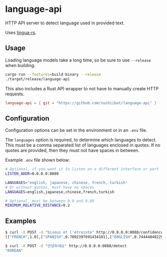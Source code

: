 # language-api

HTTP API server to detect language used in provided text.

Uses [lingua-rs](https://github.com/pemistahl/lingua-rs).

## Usage

Loading language models take a long time, so be sure to use `--release` when
building.

```bash
cargo run --features=build-binary --release
./target/release/language-api
```

This also includes a Rust API wrapper to not have to manually create HTTP
requests.

```toml
language-api = { git = "https://github.com/sushiibot/language-api" }
```

## Configuration

Configuration options can be set in the environment or in an `.env` file.

The `languages` option is required, to determine which languages to detect. This
must be a comma separated list of languages enclosed in quotes. If no quotes are
provided, then they must not have spaces in between.

Example `.env` file shown below:

```bash
# Optional, if you want it to listen on a different interface or port
LISTEN_ADDR=0.0.0.0:8080

LANGUAGES="english, japanese, chinese, french, turkish"
# Or without quotes, must have no spaces
LANGUAGES=english,japanese,chinese,french,turkish

# Optional, must be between 0.0 and 0.99
MINIMUM_RELATIVE_DISTANCE=0.2
```

## Examples

```bash
$ curl -X POST -d "bisous et l'étreinte" http://0.0.0.0:8080/confidence
[["FRENCH",1.0],["SPANISH",0.7892397691434101],["ENGLISH",0.7444484822969599],["TURKISH",0.6363320008471676]]

$ curl -X POST -d "안녕하세요" http://0.0.0.0:8080/detect
"KOREAN"
```
